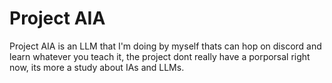 # Project AIA

Project AIA is an LLM that I'm doing by myself thats can hop on discord and learn whatever you teach it, the project dont really have a porporsal right now, its more a study about IAs and LLMs.
